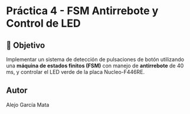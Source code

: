 # Práctica 4 - FSM Antirrebote y Control de LED

## 🧠 Objetivo

Implementar un sistema de detección de pulsaciones de botón utilizando una **máquina de estados finitos (FSM)** con manejo de **antirrebote** de 40 ms, y controlar el LED verde de la placa Nucleo-F446RE.

## Autor

Alejo García Mata



